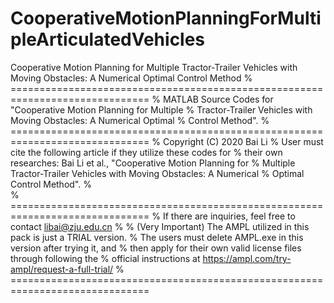 # CooperativeMotionPlanningForMultipleArticulatedVehicles
Cooperative Motion Planning for Multiple Tractor-Trailer Vehicles with Moving Obstacles: A Numerical Optimal Control Method
% ==============================================================================
% MATLAB Source Codes for "Cooperative Motion Planning for Multiple
% Tractor-Trailer Vehicles with Moving Obstacles: A Numerical Optimal
% Control Method".
% ==============================================================================
%   Copyright (C) 2020 Bai Li
%   User must cite the following article if they utilize these codes for
%   their own researches: Bai Li et al., "Cooperative Motion Planning for
%   Multiple Tractor-Trailer Vehicles with Moving Obstacles: A Numerical
%   Optimal Control Method".
%   
% ==============================================================================
% If there are inquiries, feel free to contact libai@zju.edu.cn
%
% (Very Important) The AMPL utilized in this pack is just a TRIAL version.
% The users must delete AMPL.exe in this version after trying it, and
% then apply for their own valid license files through following the
% official instructions at https://ampl.com/try-ampl/request-a-full-trial/
% ==============================================================================
